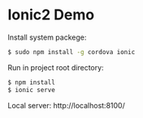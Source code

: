 # Ionic2 Demo

Install system packege:
```bash
$ sudo npm install -g cordova ionic
```

Run in project root directory:
```bash
$ npm install
$ ionic serve
```

Local server: http://localhost:8100/
